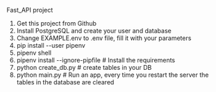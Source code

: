 Fast_API project

1) Get this project from Github
2) Install PostgreSQL and create your user and database
3) Change EXAMPLE.env to .env file, fill it with your parameters
4) pip install --user pipenv
5) pipenv shell
6) pipenv install --ignore-pipfile # Install the requirements
7) python create_db.py  # create tables in your DB
8) python main.py # Run an app, every time you restart the server the tables in the database are cleared